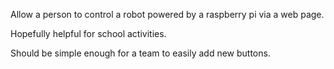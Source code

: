 Allow a person to control a robot powered by a raspberry pi via a web page.

Hopefully helpful for school activities.

Should be simple enough for a team to easily add new buttons.


